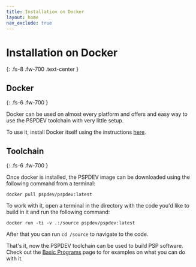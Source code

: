 ```yaml
---
title: Installation on Docker
layout: home
nav_exclude: true
---
```


# Installation on Docker
{: .fs-8 .fw-700 .text-center }

## Docker
{: .fs-6 .fw-700 }

Docker can be used on almost every platform and offers and easy way to use the PSPDEV toolchain with very little setup.

To use it, install Docker itself using the instructions [here](https://docs.docker.com/engine/install/).

## Toolchain 
{: .fs-6 .fw-700 }

Once docker is installed, the PSPDEV image can be downloaded using the following command from a terminal:

```shell
docker pull pspdev/pspdev:latest
```

To work with it, open a terminal in the directory with the code you'd like to build in it and run the following command:

```shell
docker run -ti -v .:/source pspdev/pspdev:latest
```

After that you can run `cd /source` to navigate to the code.

That's it, now the PSPDEV toolchain can be used to build PSP software. Check out the [Basic Programs](../basic_programs.html) page to for examples on what you can do with it.
